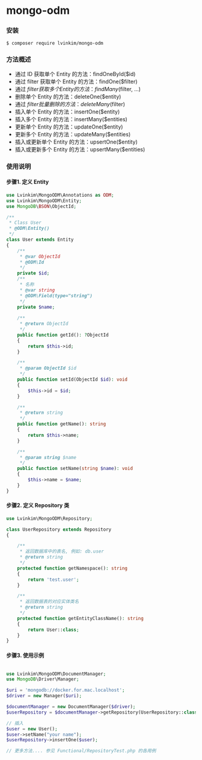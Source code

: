 # mongo-odm 

### 安装
```
$ composer require lvinkim/mongo-odm
```

### 方法概述

* 通过 ID 获取单个 Entity 的方法：findOneById($id)
* 通过 filter 获取单个 Entity 的方法：findOne($filter)
* 通过 $filter 获取多个 Entity 的方法：findMany($filter, ...)
* 删除单个 Entity 的方法：deleteOne($entity)
* 通过 $filter 批量删除的方法：deleteMany($filter)
* 插入单个 Entity 的方法：insertOne($entity)
* 插入多个 Entity 的方法：insertMany($entities)
* 更新单个 Entity 的方法：updateOne($entity)
* 更新多个 Entity 的方法：updateMany($entities)
* 插入或更新单个 Entity 的方法：upsertOne($entity)
* 插入或更新多个 Entity 的方法：upsertMany($entities)

### 使用说明

#### 步骤1. 定义 Entity

```php
use Lvinkim\MongoODM\Annotations as ODM;
use Lvinkim\MongoODM\Entity;
use MongoDB\BSON\ObjectId;

/**
 * Class User
 * @ODM\Entity()
 */
class User extends Entity
{
    /**
     * @var ObjectId
     * @ODM\Id
     */
    private $id;
    /**
     * 名称
     * @var string
     * @ODM\Field(type="string")
     */
    private $name;
    
    /**
     * @return ObjectId
     */
    public function getId(): ?ObjectId
    {
        return $this->id;
    }

    /**
     * @param ObjectId $id
     */
    public function setId(ObjectId $id): void
    {
        $this->id = $id;
    }

    /**
     * @return string
     */
    public function getName(): string
    {
        return $this->name;
    }

    /**
     * @param string $name
     */
    public function setName(string $name): void
    {
        $this->name = $name;
    }
}
```

#### 步骤2. 定义 Repository 类

```php
use Lvinkim\MongoODM\Repository;

class UserRepository extends Repository
{

    /**
     * 返回数据库中的表名, 例如: db.user
     * @return string
     */
    protected function getNamespace(): string
    {
        return 'test.user';
    }

    /**
     * 返回数据表的对应实体类名
     * @return string
     */
    protected function getEntityClassName(): string
    {
        return User::class;
    }
}
```

#### 步骤3. 使用示例

```php

use Lvinkim\MongoODM\DocumentManager;
use MongoDB\Driver\Manager;

$uri = 'mongodb://docker.for.mac.localhost';
$driver = new Manager($uri);

$documentManager = new DocumentManager($driver);
$userRepository = $documentManager->getRepository(UserRepository::class);

// 插入
$user = new User();
$user->setName("your name");
$userRepository->insertOne($user);

// 更多方法.... 参见 Functional/RepositoryTest.php 的各用例

```